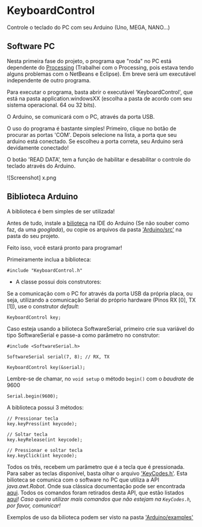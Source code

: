 # KeyboardControl
Controle o teclado do PC com seu Arduino (Uno, MEGA, NANO...)

## Software PC

Nesta primeira fase do projeto, o programa que "roda" no PC está dependente do [Processing](https://processing.org/download/) (Trabalhei com o Processing, pois estava tendo alguns problemas com o NetBeans e Eclipse). Em breve será um executável independente de outro programa.

Para executar o programa, basta abrir o executável 'KeyboardControl', que está na pasta application.windowsXX (escolha a pasta de acordo com seu sistema operacional. 64 ou 32 bits).

O Arduino, se comunicará com o PC, através da porta USB.

O uso do programa é bastante simples!
Primeiro, clique no botão de procurar as portas 'COM'. Depois selecione na lista, a porta que seu arduino está conectado.
Se escolheu a porta correta, seu Arduino será devidamente conectado!

O botão 'READ DATA', tem a função de habilitar e desabilitar o controle do teclado através do Arduino.

![Screenshot] x.png

## Biblioteca Arduino

A biblioteca é bem simples de ser utilizada!

Antes de tudo, instale a [bilioteca](https://github.com/AsafeSilva/KeyboardControl/tree/master/Arduino) na IDE do Arduino (Se não souber como faz, da uma *googlada*), ou copie os arquivos da pasta ['Arduino/src'](https://github.com/AsafeSilva/KeyboardControl/tree/master/Arduino/src) na pasta do seu projeto.

Feito isso, você estará pronto para programar!

Primeiramente inclua a biblioteca:

```
#include "KeyboardControl.h"
```

- A classe possui dois construtores:

Se a comunicação com o PC for através da porta USB da própria placa, ou seja, utilizando a comunicação Serial do próprio hardware (Pinos RX [0], TX [1]), use o construtor *default*:

```
KeyboardControl key;
```

Caso esteja usando a bilioteca SoftwareSerial, primeiro crie sua variável do tipo SoftwareSerial e passe-a como parâmetro no construtor:

```
#include <SoftwareSerial.h>

SoftwareSerial serial(7, 8); // RX, TX

KeyboardControl key(&serial);
```

Lembre-se de chamar, no `void setup` o método `begin()` com o *baudrate* de 9600
```
Serial.begin(9600);
```


A biblioteca possui 3 métodos:

```
// Pressionar tecla 
key.keyPress(int keycode);
```
```
// Soltar tecla
key.keyRelease(int keycode);
```
```
// Pressionar e soltar tecla
key.keyClick(int keycode);
```

Todos os três, recebem um parâmetro que é a tecla que é pressionada.
Para saber as teclas disponível, basta olhar o arquivo ['KeyCodes.h'](https://github.com/AsafeSilva/KeyboardControl/blob/master/Arduino/src/KeyCodes.h).
Esta bilioteca se comunica com o software no PC que utiliza a API *java.awt.Robot*. Onde sua clássica documentação pode ser encontrada [aqui](https://docs.oracle.com/javase/7/docs/api/java/awt/Robot.html). Todos os comandos foram retirados desta API, que estão listados [aqui](https://docs.oracle.com/javase/7/docs/api/constant-values.html#java.awt.event.KeyEvent.VK_0)! 
*Caso queira utilizar mais comandos que não estejam na `KeyCodes.h`, por favor, comunicar!*

Exemplos de uso da bilioteca podem ser visto na pasta ['Arduino/examples'](https://github.com/AsafeSilva/KeyboardControl/tree/master/Arduino/examples)

